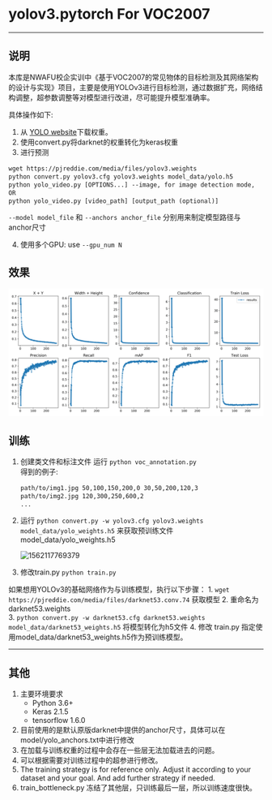 # yolov3.pytorch For VOC2007

---

## 说明

本库是NWAFU校企实训中《基于VOC2007的常见物体的目标检测及其网络架构的设计与实现》项目，主要是使用YOLOv3进行目标检测，通过数据扩充，网络结构调整，超参数调整等对模型进行改进，尽可能提升模型准确率。

具体操作如下:

1. 从 [YOLO website](http://pjreddie.com/darknet/yolo/)下载权重。
2. 使用convert.py将darknet的权重转化为keras权重
3. 进行预测

```
wget https://pjreddie.com/media/files/yolov3.weights
python convert.py yolov3.cfg yolov3.weights model_data/yolo.h5
python yolo_video.py [OPTIONS...] --image, for image detection mode, OR
python yolo_video.py [video_path] [output_path (optional)]
```

 `--model model_file` 和 `--anchors anchor_file` 分别用来制定模型路径与anchor尺寸

4. 使用多个GPU: use `--gpu_num N` 

## 效果

![results](results.png)

## 训练

1. 创建类文件和标注文件
    运行  `python voc_annotation.py`  
    得到的例子: 
    
    ```
    path/to/img1.jpg 50,100,150,200,0 30,50,200,120,3
    path/to/img2.jpg 120,300,250,600,2
    ...
    ```
    
2. 运行 `python convert.py -w yolov3.cfg yolov3.weights model_data/yolo_weights.h5`  来获取预训练文件model_data/yolo_weights.h5 

    ![1562117769379](1562117769379.png)

3. 修改train.py
    `python train.py`  
    
    

如果想用YOLOv3的基础网络作为与训练模型，执行以下步骤：
    1. `wget https://pjreddie.com/media/files/darknet53.conv.74`   获取模型
    2. 重命名为 darknet53.weights  
    3. `python convert.py -w darknet53.cfg darknet53.weights model_data/darknet53_weights.h5`  将模型转化为h5文件
    4. 修改 train.py 指定使用model_data/darknet53_weights.h5作为预训练模型。

---

## 其他

1. 主要环境要求
    - Python 3.6+
    - Keras 2.1.5
    - tensorflow 1.6.0
2. 目前使用的是默认原版darknet中提供的anchor尺寸，具体可以在model/yolo_anchors.txt中进行修改
3. 在加载与训练权重的过程中会存在一些层无法加载进去的问题。
4. 可以根据需要对训练过程中的超参进行修改。
5. The training strategy is for reference only. Adjust it according to your dataset and your goal. And add further strategy if needed.
6. train_bottleneck.py 冻结了其他层，只训练最后一层，所以训练速度很快。
